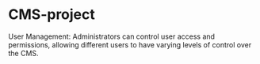 # CMS-project
User Management: Administrators can control user access and permissions, allowing different users to have varying levels of control over the CMS.

